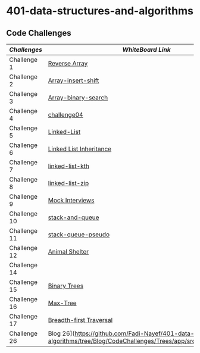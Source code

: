 
# 401-data-structures-and-algorithms
## Code Challenges

|     *Challenges*      |                  *WhiteBoard Link*                                           |
|-----------------------|--------------------------------------------------------------------------|
|    Challenge 1        |[Reverse Array](https://github.com/Fadi-Nayef/401-data-structures-and-algorithms/tree/01codeChallenge/CodeChallenges/codechallenge01)                    |
|    Challenge 2        |[Array-insert-shift](https://github.com/Fadi-Nayef/401-data-structures-and-algorithms/tree/main/CodeChallenges/codechallenge01#code-challenge-02) |
|    Challenge 3        |[Array-binary-search](https://github.com/Fadi-Nayef/401-data-structures-and-algorithms/tree/main/CodeChallenges/Array-binary-search#array-binary-search) |
|    Challenge 4        |[challenge04](https://github.com/Fadi-Nayef/401-data-structures-and-algorithms/blob/01codeChallenge/CodeChallenges/whiteBoards/codeChallenge04.png) |
|    Challenge 5        |[Linked-List](https://github.com/Fadi-Nayef/401-data-structures-and-algorithms/blob/main/CodeChallenges/codeChallenge05/LinkedLinst.md#linked-list-implementation-0501)  |
|    Challenge 6        |[Linked List Inheritance](https://github.com/Fadi-Nayef/401-data-structures-and-algorithms/blob/main/CodeChallenges/codeChallenge05/LinkedLinst.md#linked-list-insertions-0502)|
|    Challenge 7        |[linked-list-kth](https://github.com/Fadi-Nayef/401-data-structures-and-algorithms/blob/main/CodeChallenges/codeChallenge05/LinkedLinst.md#linked-list-kth-05-03)|
|    Challenge 8        |[linked-list-zip](https://github.com/Fadi-Nayef/401-data-structures-and-algorithms/blob/main/CodeChallenges/codeChallenge05/LinkedLinst.md#linked-list-zip-05-04)|
|    Challenge 9        |[Mock Interviews](https://miro.com/app/board/o9J_l74xo3Q=/)     |
|    Challenge 10        |[stack-and-queue](https://github.com/Fadi-Nayef/401-data-structures-and-algorithms/blob/main/stack-and-queue/README.md)     |
|    Challenge 11        |[stack-queue-pseudo](https://github.com/Fadi-Nayef/401-data-structures-and-algorithms/blob/stack-queue-pseudo/stack-and-queue/README.md#code-challenge-class-11)     |
|    Challenge 12        |[Animal Shelter](https://github.com/Fadi-Nayef/401-data-structures-and-algorithms/tree/main/CodeChallenges/Animal%20_Shelter#animal-shelter)     |
|    Challenge 14        |[]()     |
|    Challenge 15        |[Binary Trees](https://github.com/Fadi-Nayef/401-data-structures-and-algorithms/tree/main/CodeChallenges/Trees#code-challenge-15)     |
|    Challenge 16        |[Max-Tree](https://github.com/Fadi-Nayef/401-data-structures-and-algorithms/blob/main/CodeChallenges/Trees/README.md#code-challenge-16)     |
|    Challenge 17        |[Breadth-first Traversal](https://github.com/Fadi-Nayef/401-data-structures-and-algorithms/blob/main/CodeChallenges/Trees/README.md#code-challenge-17)     |
|    Challenge 26        |Blog 26](https://github.com/Fadi-Nayef/401-data-structures-and-algorithms/tree/Blog/CodeChallenges/Trees/app/src/main/java/Blogs)|

